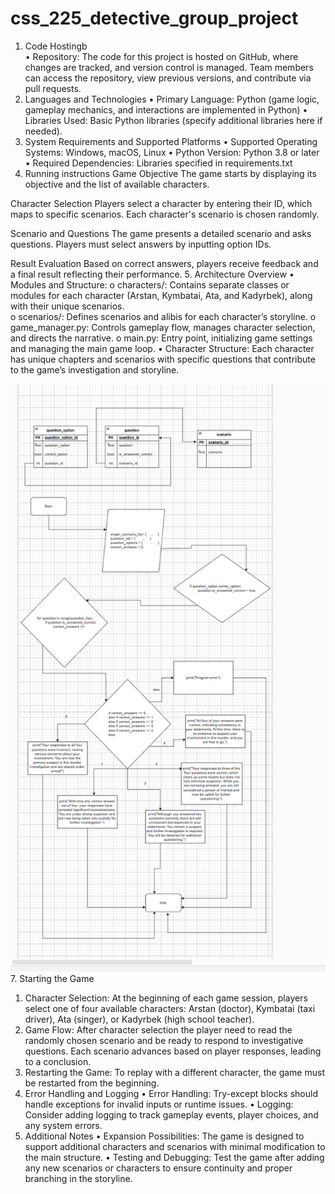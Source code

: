 # css_225_detective_group_project
1. Code Hostingb                            
•	Repository: The code for this project is hosted on GitHub, where changes are tracked, and version control is managed. Team members can access the repository, view previous versions, and contribute via pull requests.
2. Languages and Technologies
•	Primary Language: Python (game logic, gameplay mechanics, and interactions are implemented in Python)
•	Libraries Used: Basic Python libraries (specify additional libraries here if needed).
3. System Requirements and Supported Platforms
•	Supported Operating Systems: Windows, macOS, Linux
•	Python Version: Python 3.8 or later
•	Required Dependencies: Libraries specified in requirements.txt
4. Running instructions
Game Objective
The game starts by displaying its objective and the list of available characters.

Character Selection
Players select a character by entering their ID, which maps to specific scenarios. Each character's scenario is chosen randomly.

Scenario and Questions
The game presents a detailed scenario and asks questions. Players must select answers by inputting option IDs.

Result Evaluation
Based on correct answers, players receive feedback and a final result reflecting their performance. 
5. Architecture Overview
•	Modules and Structure:
o	characters/: Contains separate classes or modules for each character (Arstan, Kymbatai, Ata, and Kadyrbek), along with their unique scenarios.                                        
o	scenarios/: Defines scenarios and alibis for each character’s storyline.
o	game_manager.py: Controls gameplay flow, manages character selection, and directs the narrative.
o	main.py: Entry point, initializing game settings and managing the main game loop.
•	Character Structure: Each character has unique chapters and scenarios with specific questions that contribute to the game’s investigation and storyline.

 ![example image](assets/Flowchart.png)
7. Starting the Game
1.	Character Selection: At the beginning of each game session, players select one of four available characters: Arstan (doctor), Kymbatai (taxi driver), Ata (singer), or Kadyrbek (high school teacher).
2.	Game Flow: After character selection the player need to read the randomly chosen scenario and be ready to respond to investigative questions. Each scenario advances based on player responses, leading to a conclusion.
3.	Restarting the Game: To replay with a different character, the game must be restarted from the beginning.
7. Error Handling and Logging
•	Error Handling: Try-except blocks should handle exceptions for invalid inputs or runtime issues.
•	Logging: Consider adding logging to track gameplay events, player choices, and any system errors.
8. Additional Notes
•	Expansion Possibilities: The game is designed to support additional characters and scenarios with minimal modification to the main structure.
•	Testing and Debugging: Test the game after adding any new scenarios or characters to ensure continuity and proper branching in the storyline.

